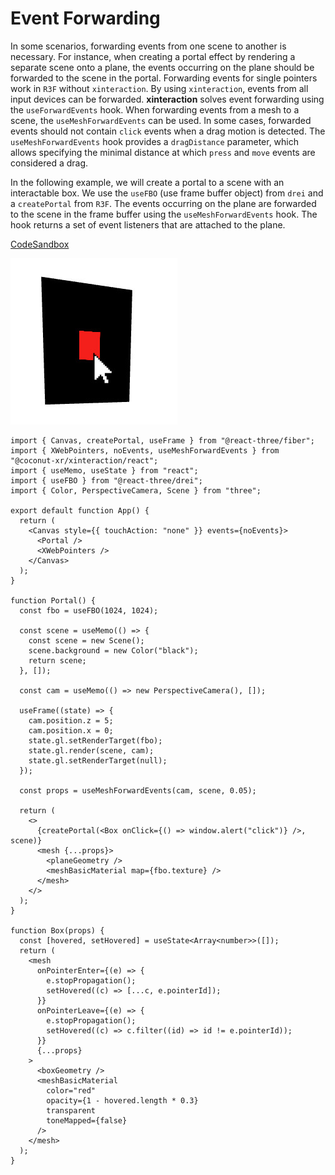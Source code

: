 # Event Forwarding

In some scenarios, forwarding events from one scene to another is necessary. For instance, when creating a portal effect by rendering a separate scene onto a plane, the events occurring on the plane should be forwarded to the scene in the portal. Forwarding events for single pointers work in `R3F` without `xinteraction`. By using `xinteraction`, events from all input devices can be forwarded. **xinteraction** solves event forwarding using the `useForwardEvents` hook. When forwarding events from a mesh to a scene, the `useMeshForwardEvents` can be used. In some cases, forwarded events should not contain `click` events when a drag motion is detected. The `useMeshForwardEvents` hook provides a `dragDistance` parameter, which allows specifying the minimal distance at which `press` and `move` events are considered a drag.

In the following example, we will create a portal to a scene with an interactable box. We use the `useFBO` (use frame buffer object) from `drei` and a `createPortal` from `R3F`. The events occurring on the plane are forwarded to the scene in the frame buffer using the `useMeshForwardEvents` hook. The hook returns a set of event listeners that are attached to the plane.


[CodeSandbox](https://codesandbox.io/s/xinteraction-forward-events-xs9kt5?file=/src/app.tsx)

![Screenshot](./forwarding.jpg)

```tsx
import { Canvas, createPortal, useFrame } from "@react-three/fiber";
import { XWebPointers, noEvents, useMeshForwardEvents } from "@coconut-xr/xinteraction/react";
import { useMemo, useState } from "react";
import { useFBO } from "@react-three/drei";
import { Color, PerspectiveCamera, Scene } from "three";

export default function App() {
  return (
    <Canvas style={{ touchAction: "none" }} events={noEvents}>
      <Portal />
      <XWebPointers />
    </Canvas>
  );
}

function Portal() {
  const fbo = useFBO(1024, 1024);

  const scene = useMemo(() => {
    const scene = new Scene();
    scene.background = new Color("black");
    return scene;
  }, []);

  const cam = useMemo(() => new PerspectiveCamera(), []);

  useFrame((state) => {
    cam.position.z = 5;
    cam.position.x = 0;
    state.gl.setRenderTarget(fbo);
    state.gl.render(scene, cam);
    state.gl.setRenderTarget(null);
  });

  const props = useMeshForwardEvents(cam, scene, 0.05);

  return (
    <>
      {createPortal(<Box onClick={() => window.alert("click")} />, scene)}
      <mesh {...props}>
        <planeGeometry />
        <meshBasicMaterial map={fbo.texture} />
      </mesh>
    </>
  );
}

function Box(props) {
  const [hovered, setHovered] = useState<Array<number>>([]);
  return (
    <mesh
      onPointerEnter={(e) => {
        e.stopPropagation();
        setHovered((c) => [...c, e.pointerId]);
      }}
      onPointerLeave={(e) => {
        e.stopPropagation();
        setHovered((c) => c.filter((id) => id != e.pointerId));
      }}
      {...props}
    >
      <boxGeometry />
      <meshBasicMaterial
        color="red"
        opacity={1 - hovered.length * 0.3}
        transparent
        toneMapped={false}
      />
    </mesh>
  );
}

```